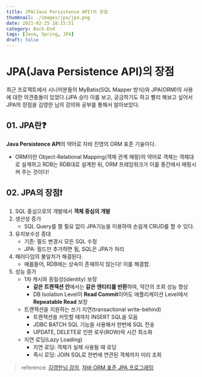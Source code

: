 ```yaml
---
title: JPA(Java Persistence API)의 장점
thumbnail: ./images/jpa/jpa.png
date: 2021-02-25 18:15:51
category: Back-End
tags: [Java, Spring, JPA]
draft: false
---
```


# JPA(Java Persistence API)의 장점
최근 프로젝트에서 시니어분들의 MyBatis(SQL Mapper 방식)와 JPA(ORM)의 사용에 대한 의견충돌이 있었다.(JPA 승!!) 이를 보고, 궁금하기도 하고 빨리 해보고 싶어서 JPA의 장점을 김영한 님의 강의와 공부를 통해서 알아보았다.



## 01. JPA란❓

**Java Persistence API**의 약어로 자바 진영의 ORM 표준 기술이다.

- ORM이란 Object-Relational Mapping(객체 관계 매핑)의 약어로 객체는 객체대로 설계하고 RDB는 RDB대로 설계한 뒤, ORM 프레임워크가 이를 중간에서 매핑시켜 주는 것이다!



## 02. JPA의 장점❗

1. SQL 중심으로의 개발에서 **객체 중심의 개발**
2. 생산성 증가
   - SQL Query를 짤 필요 없이 JPA기능을 이용하여 손쉽게 CRUD를 할 수 있다.
3. 유지보수성 증대
   - 기존: 필드 변경시 모든 SQL 수정
   - JPA: 필드만 추가하면 됨, SQL은 JPA가 처리
4. 패러다임의 불일치가 해결된다. 
   - 예를들어, RDB에는 상속이 존재하지 않는다! 이를 해결함.
5. 성능 증가
   - 1차 캐시와 동일성(identity) 보장
     - **같은 트랜잭션 안**에서는 **같은 엔티티를 반환**하여, 약간의 조회 성능 향상
     - DB Isolation Level이 **Read Commit**이어도 애플리케이션 Level에서 **Repeatable Read** 보장
   - 트랜잭션을 지원하는 쓰기 지연(transactional write-behind)
     - 트랜잭션을 커밋할 때까지 INSERT SQL을 모음
     - JDBC BATCH SQL 기능을 사용해서 한번에 SQL 전송
     - UPDATE, DELETE로 인한 로우(ROW)락 시간 최소화
   - 지연 로딩(Lazy Loading)
     - 지연 로딩: 객체가 실제 사용될 때 로딩
     - 즉시 로딩: JOIN SQL로 한번에 연관된 객체까지 미리 조회



> reference: [김영한님 강의](https://www.inflearn.com/course/ORM-JPA-Basic), [자바 ORM 표준 JPA 프로그래밍](http://www.yes24.com/Product/Goods/19040233)